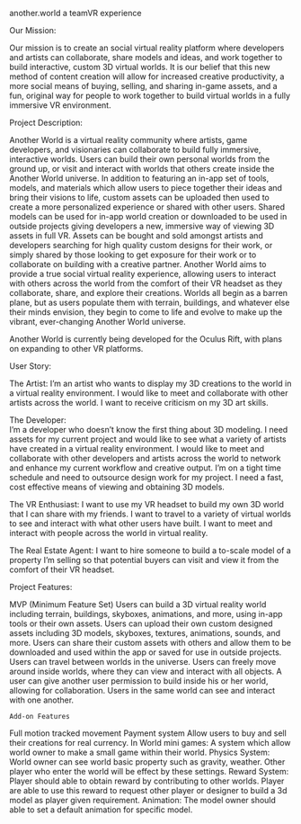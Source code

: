   another.world 
 a teamVR experience
	
Our Mission:

Our mission is to create an social virtual reality platform where developers and artists can collaborate, share models and ideas, and work together to build interactive, custom 3D virtual worlds. It is our belief that this new method of content creation will allow for increased creative productivity, a more social means of buying, selling, and sharing in-game assets, and a fun, original way for people to work together to build virtual worlds in a fully immersive VR environment.

Project Description: 

Another World is a virtual reality community where artists, game developers, and visionaries can collaborate to build fully immersive, interactive worlds. Users can build their own personal worlds from the ground up, or visit and interact with worlds that others create inside the Another World universe. In addition to featuring an in-app set of tools, models, and materials which allow users to piece together their ideas and bring their visions to life, custom assets can be uploaded then used to create a more personalized experience or shared with other users. Shared models can be used for in-app world creation or downloaded to be used in outside projects giving developers a new, immersive way of viewing 3D assets in full VR. Assets can be bought and sold amongst artists and developers searching for high quality custom designs for their work, or simply shared by those looking to get exposure for their work or to collaborate on building with a creative partner. Another World aims to provide a true social virtual reality experience, allowing users to interact with others across the world from the comfort of their VR headset as they collaborate, share, and explore their creations. Worlds all begin as a barren plane, but as users populate them with terrain, buildings, and whatever else their minds envision, they begin to come to life and evolve to make up the vibrant, ever-changing Another World universe.

Another World is currently being developed for the Oculus Rift, with plans on expanding to other VR platforms.


User Story: 

The Artist: 
I’m an artist who wants to display my 3D creations to the world in a virtual reality environment.
I would like to meet and collaborate with other artists across the world.
I want to receive criticism on my 3D art skills.

The Developer:  
I’m a developer who doesn’t know the first thing about 3D modeling. I need assets for my current project and would like to see what a variety of artists have created in a virtual reality environment.
I would like to meet and collaborate with other developers and artists across the world to network and enhance my current workflow and creative output.
I’m on a tight time schedule and need to outsource design work for my project. I need a fast, cost effective means of viewing and obtaining 3D models.

The VR Enthusiast:
I want to use my VR headset to build my own 3D world that I can share with my friends.
I want to travel to a variety of virtual worlds to see and interact with what other users have built.
I want to meet and interact with people across the world in virtual reality.

The Real Estate Agent:
I want to hire someone to build a to-scale model of a property I’m selling so that potential buyers can visit and view it from the comfort of their VR headset.


Project Features:

MVP (Minimum Feature Set)
Users can build a 3D virtual reality world including terrain, buildings, skyboxes, animations, and more, using in-app tools or their own assets.
Users can upload their own custom designed assets including 3D models, skyboxes, textures, animations, sounds, and more.
Users can share their custom assets with others and allow them to be downloaded and used within the app or saved for use in outside projects.
Users can travel between worlds in the universe.
Users can freely move around inside worlds, where they can view and interact with all objects.
A user can give another user permission to build inside his or her world, allowing for collaboration.
Users in the same world can see and interact with one another. 

	Add-on Features
Full motion tracked movement
Payment system
Allow users to buy and sell their creations for real currency.
In World mini games:
A system which allow world owner to make a small game within their world.
Physics System:
World owner can see world basic property such as gravity, weather.
Other player who enter the world will be effect by these settings.
Reward System:
Player should able to obtain reward by contributing to other worlds.
Player are able to use this reward to request other player or designer to build a 3d model as player given requirement.
Animation:
The model owner should able to set a default animation for specific model.
